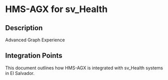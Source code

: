 # HMS-AGX for sv_Health

## Description

Advanced Graph Experience

## Integration Points

This document outlines how HMS-AGX is integrated with sv_Health systems in El Salvador.
